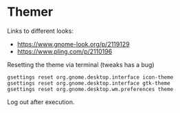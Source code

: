 # Themer

Links to different looks:
* https://www.gnome-look.org/p/2119129 
* https://www.pling.com/p/2110196 

Resetting the theme via terminal (tweaks has a bug)
```
gsettings reset org.gnome.desktop.interface icon-theme
gsettings reset org.gnome.desktop.interface gtk-theme
gsettings reset org.gnome.desktop.wm.preferences theme
```
Log out after execution.
